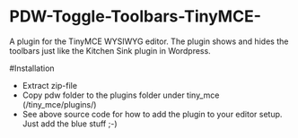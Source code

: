 # PDW-Toggle-Toolbars-TinyMCE-
A plugin for the TinyMCE WYSIWYG editor. The plugin shows and hides the toolbars just like the Kitchen Sink plugin in Wordpress.

#Installation

- Extract zip-file
- Copy pdw folder to the plugins folder under tiny_mce (/tiny_mce/plugins/)
- See above source code for how to add the plugin to your editor setup. Just add the blue stuff ;-)